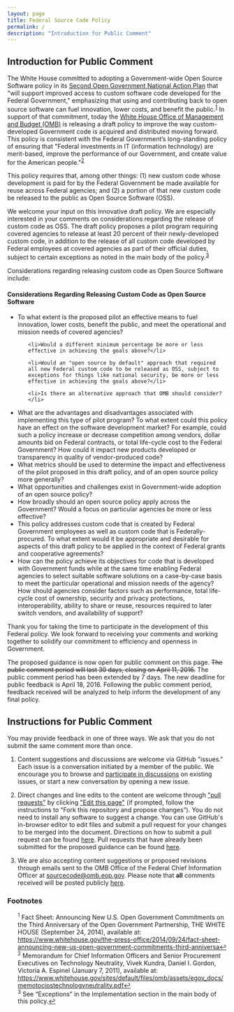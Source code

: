 ```yaml
---
layout: page
title: Federal Source Code Policy
permalink: /
description: "Introduction for Public Comment"
---
```


## Introduction for Public Comment

The White House committed to adopting a Government-wide Open Source Software policy in its [Second Open Government National Action Plan](https://www.whitehouse.gov/sites/default/files/microsites/ostp/new_nap_commitments_report_092314.pdf) that "will support improved access to custom software code developed for the Federal Government," emphasizing that using and contributing back to open source software can fuel innovation, lower costs, and benefit the public.<sup id="fnr1"><a href="#fn1">1</a></sup>  In support of that commitment, today the [White House Office of Management and Budget (OMB)](https://www.whitehouse.gov/omb/) is releasing a draft policy to improve the way custom-developed Government code is acquired and distributed moving forward. This policy is consistent with the Federal Government’s long-standing policy of ensuring that "Federal investments in IT (information technology) are merit-based, improve the performance of our Government, and create value for the American people."<sup id="fnr2"><a href="#fn2">2</a></sup>

This policy requires that, among other things: (1) new custom code whose development is paid for by the Federal Government be made available for reuse across Federal agencies; and (2) a portion of that new custom code be released to the public as Open Source Software (OSS).

We welcome your input on this innovative draft policy. We are especially interested in your comments on considerations regarding the release of custom code as OSS. The draft policy proposes a pilot program requiring covered agencies to release at least 20 percent of their newly-developed custom code, in addition to the release of all custom code developed by Federal employees at covered agencies as part of their official duties, subject to certain exceptions as noted in the main body of the policy.<sup id="fnr3"><a href="#fn3">3</a></sup>

Considerations regarding releasing custom code as Open Source Software include:

<div class="custom_code">

<h4><span>Considerations Regarding Releasing Custom Code as Open Source Software</span></h4>

<ul>
  <li>To what extent is the proposed pilot an effective means to fuel innovation, lower costs, benefit the public, and meet the operational and mission needs of covered agencies?</li>

  <ul>

    <li>Would a different minimum percentage be more or less effective in achieving the goals above?</li>

    <li>Would an "open source by default" approach that required all new Federal custom code to be released as OSS, subject to exceptions for things like national security, be more or less effective in achieving the goals above?</li>

    <li>Is there an alternative approach that OMB should consider?</li>
  </ul>

  <li>What are the advantages and disadvantages associated with implementing this type of pilot program? To what extent could this policy have an effect on the software development market? For example, could such a policy increase or decrease competition among vendors, dollar amounts bid on Federal contracts, or total life-cycle cost to the Federal Government? How could it impact new products developed or transparency in quality of vendor-produced code?</li>

  <li>What metrics should be used to determine the impact and effectiveness of the pilot proposed in this draft policy, and of an open source policy more generally?</li>

  <li>What opportunities and challenges exist in Government-wide adoption of an open source policy?</li>

  <li>How broadly should an open source policy apply across the Government? Would a focus on particular agencies be more or less effective?</li>

  <li>This policy addresses custom code that is created by Federal Government employees as well as custom code that is Federally-procured. To what extent would it be appropriate and desirable for aspects of this draft policy to be applied in the context of Federal grants and cooperative agreements?</li>

  <li>How can the policy achieve its objectives for code that is developed with Government funds while at the same time enabling Federal agencies to select suitable software solutions on a case-by-case basis to meet the particular operational and mission needs of the agency? How should agencies consider factors such as performance, total life-cycle cost of ownership, security and privacy protections, interoperability, ability to share or reuse, resources required to later switch vendors, and availability of support?</li>

</ul>

</div>

Thank you for taking the time to participate in the development of this Federal policy. We look forward to receiving your comments and working together to solidify our commitment to efficiency and openness in Government.

The proposed guidance is now open for public comment on this page. ~~The public comment period will last 30 days, closing on April 11, 2016.~~ The public comment period has been extended by 7 days. The new deadline for public feedback is April 18, 2016. Following the public comment period, feedback received will be analyzed to help inform the development of any final policy.

## Instructions for Public Comment

You may provide feedback in one of three ways. We ask that you do not submit the same comment more than once.

1. Content suggestions and discussions are welcome via GitHub "issues." Each issue is a conversation initiated by a member of the public. We encourage you to browse and [participate in discussions](https://github.com/whitehouse/source-code-policy/issues) on existing issues, or start a new conversation by opening a new issue.

2. Direct changes and line edits to the content are welcome through ["pull requests"](https://help.github.com/articles/creating-a-pull-request) by clicking ["Edit this page"](https://github.com/whitehouse/source-code-policy/edit/gh-pages/pages/index.md) (if prompted, follow the instructions to “Fork this repository and propose changes”). You do not need to install any software to suggest a change. You can use GitHub's in-browser editor to edit files and submit a pull request for your changes to be merged into the document. Directions on how to submit a pull request can be found [here](https://help.github.com/articles/creating-a-pull-request). Pull requests that have already been submitted for the proposed guidance can be found [here](https://github.com/whitehouse/source-code-policy/pulls).

3. We are also accepting content suggestions or proposed revisions through emails sent to the OMB Office of the Federal Chief Information Officer at [sourcecode@omb.eop.gov](mailto:sourcecode@omb.eop.gov). Please note that **all** comments received will be posted publicly [here](https://github.com/whitehouse/source-code-policy/issues/).

### Footnotes

<ul style="list-style-type:none">

<li id="fn1"><sup>1</sup> Fact Sheet: Announcing New U.S. Open Government Commitments on the Third Anniversary of the Open Government Partnership, THE WHITE HOUSE (September 24, 2014), available at: <a href="https://www.whitehouse.gov/the-press-office/2014/09/24/fact-sheet-announcing-new-us-open-government-commitments-third-anniversa">https://www.whitehouse.gov/the-press-office/2014/09/24/fact-sheet-announcing-new-us-open-government-commitments-third-anniversa</a><a href="#fnr1">&#8617;</a></li>
<li id="fn2"><sup>2</sup> Memorandum for Chief Information Officers and Senior Procurement Executives on Technology Neutrality, Vivek Kundra, Daniel I. Gordon, Victoria A. Espinel (January 7, 2011), available at: <a href="https://www.whitehouse.gov/sites/default/files/omb/assets/egov_docs/memotociostechnologyneutrality.pdf">https://www.whitehouse.gov/sites/default/files/omb/assets/egov_docs/memotociostechnologyneutrality.pdf</a><a href="#fnr2">&#8617;</a></li>
<li id="fn3"><sup>3</sup> See “Exceptions” in the Implementation section in the main body of this policy.<a href="#fnr3">&#8617;</a></li>

</ul>
